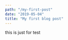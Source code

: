 ```yaml
---
path: "/my-first-post"
date: "2019-05-04"
title: "My first blog post"
---
```


this is just for test